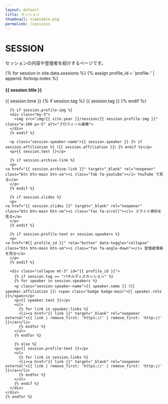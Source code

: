 ```yaml
---
layout: default
title: セッション
thumbnail: timetable.png
permalink: /sessions
---
```


<div class="container mt-5">
  <div class="row">
    <div class="col-md-6 offset-md-3 col-12">
      <h1>SESSION</h1>
      <p>セッションの内容や登壇者を紹介するページです。</p>
    </div>
  </div>
  <div class="air"></div>
<!-- 
  <div id='timetable'></div>
  <br>
  <h5>当日のタイムテーブル</h5>
  <img src='/img/timetable.png' alt='タイムテーブル' width='100%' />
  <div class="col-md-8 offset-md-2 mb-5">
  <ul class="list-style-none">
    <li><a href="https://youtu.be/YzSutW3ibrE?t=885" target="_blank" rel="noopener"><i class="fab fa-youtube"></i> 午前のアーカイブ配信を見る</a></li>
    <li><a href="https://youtu.be/u81WfIKxTpw?t=888" target="_blank" rel="noopener"><i class="fab fa-youtube"></i> 午後のアーカイブ配信を見る</a></li>
  </ul>
  </div>
  <br>
  <br>
  <br> -->

  <div class="row text-left">
    {% for session in site.data.sessions %}
      {% assign profile_id = 'profile-' | append: forloop.index %}
    <div class="col-md-6 col-12 p-3" id="{{data.title}}">
      <h4 class="ws-title">{{ session.title }}</h4>
      <p>
        {{ session.time }}
        {% if session.tag %}
        <span class="badge badge-ws">{{ session.tag }}</span>
        {% endif %}
      </p>

      {% if session.profile-img %}
      <div class="my-3">
        <img src="img/{{ site.year }}/session/{{ session.profile-img }}" class="w-100 px-5" alt="プロフィール画像">
      </div>
      {% endif %}

      <p class="session-speaker-name">{{ session.speaker }} {% if session.affiliation %}（{{ session.affiliation }}）{% endif %}</p>
      <p>{{ session.text }}</p>

      {% if session.archive-link %}
      <p>
	<a href="{{ session.archive-link }}" target="_blank" rel="noopener" class="btn btn-main btn-sm"><i class="fab fa-youtube"></i> YouTube で見る</a>
      </p>
      {% endif %}

      {% if session.slides %}
      <p>
	<a href="{{ session.slides }}" target="_blank" rel="noopener" class="btn btn-main btn-sm"><i class="fas fa-scroll"></i> スライド資料を見る</a>
      </p>
      {% endif %}

      {% if session.profile-text or session.speakers %}
      <p>
	<a href="#{{ profile_id }}" role="button" data-toggle="collapse" class="btn btn-main btn-sm"><i class="fas fa-angle-down"></i> 登壇者情報を見る</a>
      </p>
      {% endif %}

      <div class="collapse mt-3" id="{{ profile_id }}">
        {% if session.tag == "パネルディスカッション" %}
        {% for speaker in session.speakers %}
        <p class="session-speaker-name">{{ speaker.name }}（{{ speaker.affiliation }}）<span class="badge badge-main">{{ speaker.role }}</span></p>
        <p>{{ speaker.text }}</p>
        <ul>
          {% for link in speaker.links %}
          <li><a href="{{ link }}" target="_blank" rel="noopener external">{{ link | remove_first: 'https://' | remove_first: 'http://' }}</a></li>
          {% endfor %}
        </ul>
        {% endfor %}

        {% else %}
        <p>{{ session.profile-text }}</p>
        <ul>
          {% for link in session.links %}
          <li><a href="{{ link }}" target="_blank" rel="noopener external">{{ link | remove_first: 'https://' | remove_first: 'http://' }}</a></li>
          {% endfor %}
        </ul>
        {% endif %}
      </div>
    </div>
    {% endfor %}
  </div>
</div>
